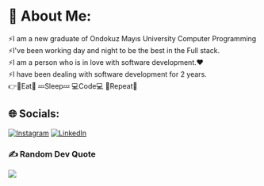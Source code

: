 # 💫 About Me:
⚡I am a new graduate of Ondokuz Mayıs University Computer Programming<br>⚡I've been working day and night to be the best in the Full stack.<br>⚡I am a person who is in love with software development.❤️<br>⚡I have been dealing with software development for 2 years.<br>👉🍕Eat🍕 💤Sleep💤 💻Code💻 🔁Repeat🔁


## 🌐 Socials:
[![Instagram](https://img.shields.io/badge/Instagram-%23E4405F.svg?logo=Instagram&logoColor=white)](https://instagram.com/rifathaciahmetoglu) [![LinkedIn](https://img.shields.io/badge/LinkedIn-%230077B5.svg?logo=linkedin&logoColor=white)](https://linkedin.com/in/rifathaciahmetoglu) 

### ✍️ Random Dev Quote
![](https://quotes-github-readme.vercel.app/api?type=horizontal&theme=radical)

<!-- Proudly created with GPRM ( https://gprm.itsvg.in ) -->

